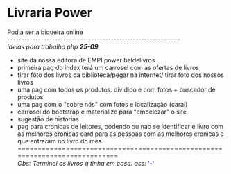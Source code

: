 ﻿#  Livraria Power
Podia ser a biqueira online<br/>
--------------------------------------------------------------<br/>
<i>ideias para trabalho php <b>25-09</b></i>
<br/>
- site da nossa editora de EMPI power baldelivros <br/>
- primeira pag do index terá um carrosel com as ofertas de livros<br/>
- tirar foto dos livros da biblioteca/pegar na internet/ tirar foto dos nossos livros<br/>
- uma pag com todos os produtos: dividido e com fotos + buscador de produtos<br/>
- uma pag com o "sobre nós" com fotos e localização (caraí) <br/>
- carrosel do bootstrap e materialize para "embelezar" o site<br/>
- sugestão de historias <br/>
- pag para cronicas de leitores, podendo ou nao se identificar e livro com as melhores cronicas card para as pessoas com as melhores cronicas e que entraram no livro do mes<br/>
============================================================================<br/>
<i>Obs: Terminei os livros q tinha em casa. ass:</i><font color ="blue"> '-'</font><br/>
